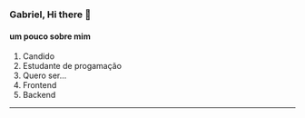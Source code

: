 
### Gabriel, Hi there 👋

#### um pouco sobre mim

1. Candido
1. Estudante de progamação
1. Quero ser...
  1. Frontend
  1. Backend
  
  ---

